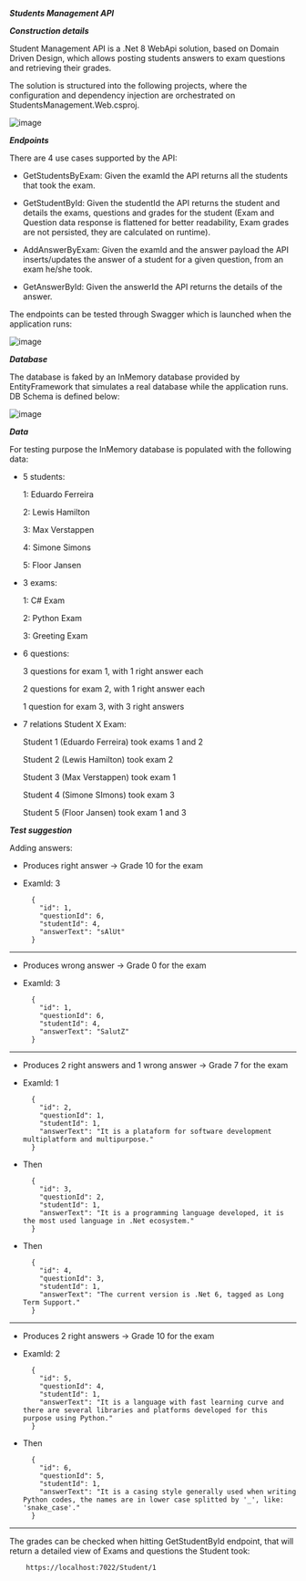 *****Students Management API*****

***Construction details***

Student Management API is a .Net 8 WebApi solution, based on Domain Driven Design, which allows posting students answers to exam questions and retrieving their grades.

The solution is structured into the following projects, where the configuration and dependency injection are orchestrated on StudentsManagement.Web.csproj.

![image](https://github.com/eduferreira1989/StudentsManagement/assets/31478417/197d596f-cbef-47bb-8258-2bc37997dfc1)

***Endpoints***

There are 4 use cases supported by the API:

- GetStudentsByExam: Given the examId the API returns all the students that took the exam.

- GetStudentById: Given the studentId the API returns the student and details the exams, questions and grades for the student (Exam and Question data response is flattened for better readability, Exam grades are not persisted, they are calculated on runtime).

- AddAnswerByExam: Given the examId and the answer payload the API inserts/updates the answer of a student for a given question, from an exam he/she took.

- GetAnswerById: Given the answerId the API returns the details of the answer.

The endpoints can be tested through Swagger which is launched when the application runs:

![image](https://github.com/eduferreira1989/StudentsManagement/assets/31478417/3359a5db-dbb9-4c9c-b5b1-815841d2eb74)

***Database***

The database is faked by an InMemory database provided by EntityFramework that simulates a real database while the application runs. DB Schema is defined below:

![image](https://github.com/eduferreira1989/StudentsManagement/assets/31478417/a7897400-086c-44ea-8267-05efb7175664)

***Data***

For testing purpose the InMemory database is populated with the following data:

- 5 students:

  1: Eduardo Ferreira
    
	2: Lewis Hamilton
    
	3: Max Verstappen

  4: Simone Simons
   
	5: Floor Jansen

- 3 exams:

	1: C# Exam
  
	2: Python Exam
  
	3: Greeting Exam
  
- 6 questions:
  
	3 questions for exam 1, with 1 right answer each
 	
	2 questions for exam 2, with 1 right answer each
 	
	1 question for exam 3, with 3 right answers
 	
- 7 relations Student X Exam:
  
	Student 1 (Eduardo Ferreira) took exams 1 and 2

	Student 2 (Lewis Hamilton) took exam 2

	Student 3 (Max Verstappen) took exam 1

	Student 4 (Simone SImons) took exam 3

	Student 5 (Floor Jansen) took exam 1 and 3

***Test suggestion***

Adding answers:

- Produces right answer -> Grade 10 for the exam

- ExamId: 3

		{
		  "id": 1,
		  "questionId": 6,
		  "studentId": 4,
		  "answerText": "sAlUt"
		}

________________________________________________________________________________________

- Produces wrong answer -> Grade 0 for the exam

- ExamId: 3

		{
		  "id": 1,
		  "questionId": 6,
		  "studentId": 4,
		  "answerText": "SalutZ"
		}

________________________________________________________________________________________

- Produces 2 right answers and 1 wrong answer -> Grade 7 for the exam

- ExamId: 1

		{
		  "id": 2,
		  "questionId": 1,
		  "studentId": 1,
		  "answerText": "It is a plataform for software development multiplatform and multipurpose."
		}

- Then

		{
		  "id": 3,
		  "questionId": 2,
		  "studentId": 1,
		  "answerText": "It is a programming language developed, it is the most used language in .Net ecosystem."
		}

- Then

		{
		  "id": 4,
		  "questionId": 3,
		  "studentId": 1,
		  "answerText": "The current version is .Net 6, tagged as Long Term Support."
		}

________________________________________________________________________________________

- Produces 2 right answers -> Grade 10 for the exam

- ExamId: 2

		{
		  "id": 5,
		  "questionId": 4,
		  "studentId": 1,
		  "answerText": "It is a language with fast learning curve and there are several libraries and platforms developed for this purpose using Python."
		}
  
- Then

		{
		  "id": 6,
		  "questionId": 5,
		  "studentId": 1,
		  "answerText": "It is a casing style generally used when writing Python codes, the names are in lower case splitted by '_', like: 'snake_case'."
		}

________________________________________________________________________________________

The grades can be checked when hitting GetStudentById endpoint, that will return a detailed view of Exams and questions the Student took:

		https://localhost:7022/Student/1
